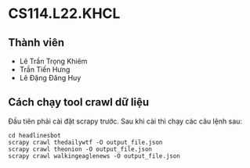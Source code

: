 # CS114.L22.KHCL

## Thành viên

- Lê Trần Trọng Khiêm
- Trần Tiến Hưng
- Lê Đặng Đăng Huy

## Cách chạy tool crawl dữ liệu

Đầu tiên phải cài đặt scrapy trước. Sau khi cài thì chạy các câu lệnh sau:

```
cd headlinesbot
scrapy crawl thedailywtf -O output_file.json
scrapy crawl theonion -O output_file.json
scrapy crawl walkingeaglenews -O output_file.json
```